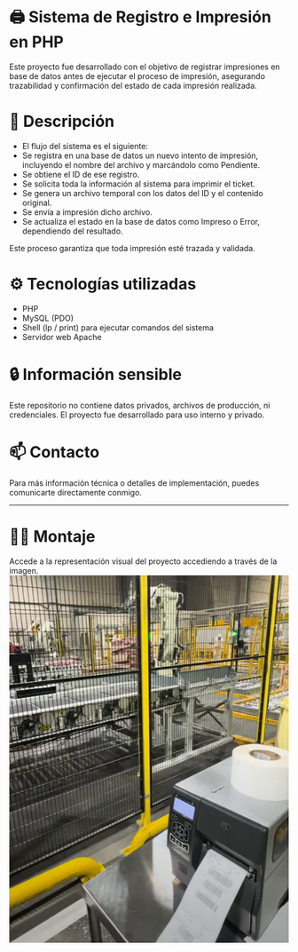 # 🖨️ Sistema de Registro e Impresión en PHP

Este proyecto fue desarrollado con el objetivo de registrar impresiones en base de datos antes de ejecutar el proceso de impresión, asegurando trazabilidad y confirmación del estado de cada impresión realizada.

# 📌 Descripción

* El flujo del sistema es el siguiente:
* Se registra en una base de datos un nuevo intento de impresión, incluyendo el nombre del archivo y marcándolo como Pendiente.
* Se obtiene el ID de ese registro.
* Se solicita toda la información al sistema para imprimir el ticket.
* Se genera un archivo temporal con los datos del ID y el contenido original.
* Se envía a impresión dicho archivo.
* Se actualiza el estado en la base de datos como Impreso o Error, dependiendo del resultado.

Este proceso garantiza que toda impresión esté trazada y validada.

# ⚙️ Tecnologías utilizadas

* PHP
* MySQL (PDO)
* Shell (lp / print) para ejecutar comandos del sistema
* Servidor web Apache

# 🔒 Información sensible

Este repositorio no contiene datos privados, archivos de producción, ni credenciales.
El proyecto fue desarrollado para uso interno y privado.

# 📫 Contacto

Para más información técnica o detalles de implementación, puedes comunicarte directamente conmigo.

---

# 🧑‍💻 Montaje

Accede a la representación visual del proyecto accediendo a través de la imagen.
[![Demo del proyecto](./demo.png)](https://photos.app.goo.gl/zezQBTSwVZv5mk8a8)



